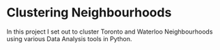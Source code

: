 # Clustering Neighbourhoods

In this project I set out to cluster Toronto and Waterloo Neighbourhoods using various Data Analysis tools in Python.

